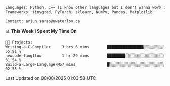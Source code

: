 ```txt
Languages: Python, C++ (I know other languages but I don't wanna work in em)
Frameworks: tinygrad, PyTorch, sklearn, NumPy, Pandas, Matplotlib

Contact: arjun.sarao@uwaterloo.ca
```

<!--START_SECTION:waka-->
📊 **This Week I Spent My Time On** 

```text
🐱‍💻 Projects: 
Writing-a-C-Compiler     3 hrs 6 mins        ████████████████░░░░░░░░░   65.91 % 
newcode-langflow         1 hr 29 mins        ████████░░░░░░░░░░░░░░░░░   31.54 % 
Build-a-Large-Language-Mo7 mins              █░░░░░░░░░░░░░░░░░░░░░░░░   02.55 % 
```


 Last Updated on 08/08/2025 01:03:58 UTC
<!--END_SECTION:waka-->
